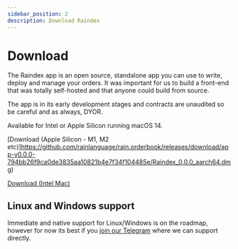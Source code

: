 ```yaml
---
sidebar_position: 2
description: Download Raindex
---
```

# Download

The Raindex app is an open source, standalone app you can use to write, deploy and manage your orders. It was important for us to build a front-end that was totally self-hosted and that anyone could build from source. 

The app is in its early development stages and contracts are unaudited so be careful and as always, DYOR.

Available for Intel or Apple Silicon running macOS 14.

[Download (Apple Silicon - M1, M2 etc)]https://github.com/rainlanguage/rain.orderbook/releases/download/app-v0.0.0-794bb26f9ca0de3835aa10821b4e7f34f104485e/Raindex_0.0.0_aarch64.dmg)

[Download (Intel Mac)](https://github.com/rainlanguage/rain.orderbook/releases/download/app-v0.0.0-794bb26f9ca0de3835aa10821b4e7f34f104485e/Raindex_0.0.0_x64.dmg)

## Linux and Windows support

Immediate and native support for Linux/Windows is on the roadmap, however for now its best if you [join our Telegram](https://t.me/+w4mJbCT6IfI2YTU0) where we can support directly.
